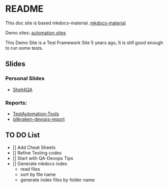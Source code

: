 # README

This doc site is based mkdocs-material.
[mkdocs-material](https://github.com/squidfunk/mkdocs-material.git)

Demo sites: [automation sites](https://qdriven.github.io/qmeta-md-docsites/)

This Demo Site is a Test Framework Site 5 years ago, It is still good enough to run some tests.

## Slides
### Personal Slides

- [Shell4QA](./slides/shell4qa.html.pdf)

### Reports:

- [TestAutomation-Tools](./slides/Test_Automation_Tools_Report.pdf)
- [gitkraken-devops-report](./slides/gitkraken-devops-report-2020.pdf)


## TO DO List

- [] Add Cheat Sheets
- [] Refine Testing codes
- [] Start with QA-Devops Tips
- [] Generate mkdocs index
  - read files
  - sort by file name
  - generate index files by folder name